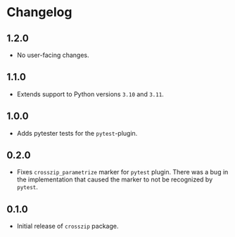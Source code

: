 # Changelog

## 1.2.0

- No user-facing changes.

## 1.1.0

- Extends support to Python versions `3.10` and `3.11`.

## 1.0.0

- Adds pytester tests for the `pytest`-plugin.

## 0.2.0

- Fixes `crosszip_parametrize` marker for `pytest` plugin. There was a bug in the implementation that caused the marker to not be recognized by `pytest`.

## 0.1.0

- Initial release of `crosszip` package.
